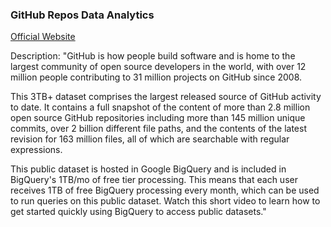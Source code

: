 ### GitHub Repos Data Analytics

[Official Website](https://console.cloud.google.com/marketplace/product/github/github-repos?pli=1&project=friendly-medley-356508)

Description: "GitHub is how people build software and is home to the largest community of open source developers in the world, with over 12 million people contributing to 31 million projects on GitHub since 2008.

This 3TB+ dataset comprises the largest released source of GitHub activity to date. It contains a full snapshot of the content of more than 2.8 million open source GitHub repositories including more than 145 million unique commits, over 2 billion different file paths, and the contents of the latest revision for 163 million files, all of which are searchable with regular expressions.

This public dataset is hosted in Google BigQuery and is included in BigQuery's 1TB/mo of free tier processing. This means that each user receives 1TB of free BigQuery processing every month, which can be used to run queries on this public dataset. Watch this short video to learn how to get started quickly using BigQuery to access public datasets."

